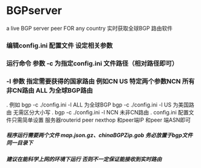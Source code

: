 # BGPserver
a live BGP server peer FOR any country  实时获取全球BGP 路由软件
###    编辑config.ini 配置文件 设定相关参数
###    运行命令 参数 -c 为指定config.ini 文件路径（相对路径即可）
###    -l 参数 指定需要获得的国家路由 例如CN US 特定两个参数NCN 所有非CN路由 ALL 为全球BGP路由 
. 例如 bgp -c ./config.ini -l ALL  为全球BGP bgp -c ./config.ini -l US 为美国路由 无需区分大小写
. bgp -c ./config.ini -l NCN 未非CN路由
. config.ini 配置文件只需简单设置 服务器routerid peer nexthop 和peer端IP 和peer 端ASN即可
##### 程序运行需要两个文件 map.json.gz、chinaBGPZip.gob 务必放置于bgp文件同一目录下 
##### 建议在能科学上网的环境下运行 否则不一定保证能接收到实时路由
